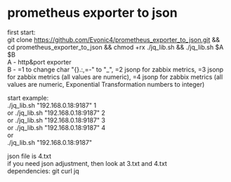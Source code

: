 # prometheus exporter to json

first start:  
git clone https://github.com/Evonic4/prometheus_exporter_to_json.git && cd prometheus_exporter_to_json && chmod +rx ./jq_lib.sh && ./jq_lib.sh $A $B  
A - http&port exporter  
B - =1 to change char "{}.:,=-" to "_", =2 jsonp for zabbix metrics, =3 jsonp for zabbix metrics (all values are numeric), =4 jsonp for zabbix metrics (all values are numeric, Exponential Transformation
numbers to integer)  
  
start example:  
./jq_lib.sh "192.168.0.18:9187" 1  
or 
./jq_lib.sh "192.168.0.18:9187" 2  
or 
./jq_lib.sh "192.168.0.18:9187" 3  
or 
./jq_lib.sh "192.168.0.18:9187" 4  
or  
./jq_lib.sh "192.168.0.18:9187"  

json file is 4.txt    
if you need json adjustment, then look at 3.txt and 4.txt  
dependencies: git curl jq  
  
